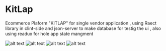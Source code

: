 # KitLap
Ecommerce Plaform "KITLAP" for single vendor application , using Raect library in clint-side and json-server to make database for testig the ui , also using readux for hole app state mangment  


![alt text](https://i.postimg.cc/t4rcq2nB/Screenshot-140.png)
![alt text](https://i.postimg.cc/mgZqW0kc/Screenshot-1329.png)
![alt text](https://i.postimg.cc/rFNbb8VX/Screenshot-142.png)
![alt text](https://i.postimg.cc/MKSNdc8m/Screenshot-139.png)



